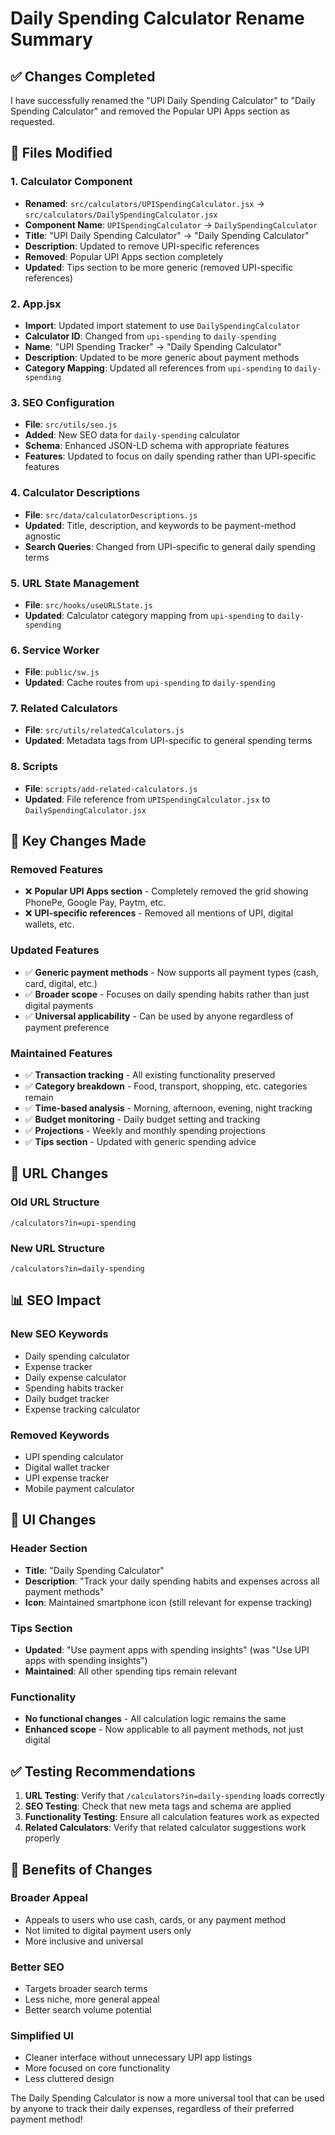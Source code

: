 # Daily Spending Calculator Rename Summary

## ✅ Changes Completed

I have successfully renamed the "UPI Daily Spending Calculator" to "Daily Spending Calculator" and removed the Popular UPI Apps section as requested.

## 📝 **Files Modified**

### 1. **Calculator Component**
- **Renamed**: `src/calculators/UPISpendingCalculator.jsx` → `src/calculators/DailySpendingCalculator.jsx`
- **Component Name**: `UPISpendingCalculator` → `DailySpendingCalculator`
- **Title**: "UPI Daily Spending Calculator" → "Daily Spending Calculator"
- **Description**: Updated to remove UPI-specific references
- **Removed**: Popular UPI Apps section completely
- **Updated**: Tips section to be more generic (removed UPI-specific references)

### 2. **App.jsx**
- **Import**: Updated import statement to use `DailySpendingCalculator`
- **Calculator ID**: Changed from `upi-spending` to `daily-spending`
- **Name**: "UPI Spending Tracker" → "Daily Spending Calculator"
- **Description**: Updated to be more generic about payment methods
- **Category Mapping**: Updated all references from `upi-spending` to `daily-spending`

### 3. **SEO Configuration**
- **File**: `src/utils/seo.js`
- **Added**: New SEO data for `daily-spending` calculator
- **Schema**: Enhanced JSON-LD schema with appropriate features
- **Features**: Updated to focus on daily spending rather than UPI-specific features

### 4. **Calculator Descriptions**
- **File**: `src/data/calculatorDescriptions.js`
- **Updated**: Title, description, and keywords to be payment-method agnostic
- **Search Queries**: Changed from UPI-specific to general daily spending terms

### 5. **URL State Management**
- **File**: `src/hooks/useURLState.js`
- **Updated**: Calculator category mapping from `upi-spending` to `daily-spending`

### 6. **Service Worker**
- **File**: `public/sw.js`
- **Updated**: Cache routes from `upi-spending` to `daily-spending`

### 7. **Related Calculators**
- **File**: `src/utils/relatedCalculators.js`
- **Updated**: Metadata tags from UPI-specific to general spending terms

### 8. **Scripts**
- **File**: `scripts/add-related-calculators.js`
- **Updated**: File reference from `UPISpendingCalculator.jsx` to `DailySpendingCalculator.jsx`

## 🎯 **Key Changes Made**

### **Removed Features**
- ❌ **Popular UPI Apps section** - Completely removed the grid showing PhonePe, Google Pay, Paytm, etc.
- ❌ **UPI-specific references** - Removed all mentions of UPI, digital wallets, etc.

### **Updated Features**
- ✅ **Generic payment methods** - Now supports all payment types (cash, card, digital, etc.)
- ✅ **Broader scope** - Focuses on daily spending habits rather than just digital payments
- ✅ **Universal applicability** - Can be used by anyone regardless of payment preference

### **Maintained Features**
- ✅ **Transaction tracking** - All existing functionality preserved
- ✅ **Category breakdown** - Food, transport, shopping, etc. categories remain
- ✅ **Time-based analysis** - Morning, afternoon, evening, night tracking
- ✅ **Budget monitoring** - Daily budget setting and tracking
- ✅ **Projections** - Weekly and monthly spending projections
- ✅ **Tips section** - Updated with generic spending advice

## 🔄 **URL Changes**

### **Old URL Structure**
```
/calculators?in=upi-spending
```

### **New URL Structure**
```
/calculators?in=daily-spending
```

## 📊 **SEO Impact**

### **New SEO Keywords**
- Daily spending calculator
- Expense tracker
- Daily expense calculator
- Spending habits tracker
- Daily budget tracker
- Expense tracking calculator

### **Removed Keywords**
- UPI spending calculator
- Digital wallet tracker
- UPI expense tracker
- Mobile payment calculator

## 🎨 **UI Changes**

### **Header Section**
- **Title**: "Daily Spending Calculator"
- **Description**: "Track your daily spending habits and expenses across all payment methods"
- **Icon**: Maintained smartphone icon (still relevant for expense tracking)

### **Tips Section**
- **Updated**: "Use payment apps with spending insights" (was "Use UPI apps with spending insights")
- **Maintained**: All other spending tips remain relevant

### **Functionality**
- **No functional changes** - All calculation logic remains the same
- **Enhanced scope** - Now applicable to all payment methods, not just digital

## ✅ **Testing Recommendations**

1. **URL Testing**: Verify that `/calculators?in=daily-spending` loads correctly
2. **SEO Testing**: Check that new meta tags and schema are applied
3. **Functionality Testing**: Ensure all calculation features work as expected
4. **Related Calculators**: Verify that related calculator suggestions work properly

## 🎉 **Benefits of Changes**

### **Broader Appeal**
- Appeals to users who use cash, cards, or any payment method
- Not limited to digital payment users only
- More inclusive and universal

### **Better SEO**
- Targets broader search terms
- Less niche, more general appeal
- Better search volume potential

### **Simplified UI**
- Cleaner interface without unnecessary UPI app listings
- More focused on core functionality
- Less cluttered design

The Daily Spending Calculator is now a more universal tool that can be used by anyone to track their daily expenses, regardless of their preferred payment method!
